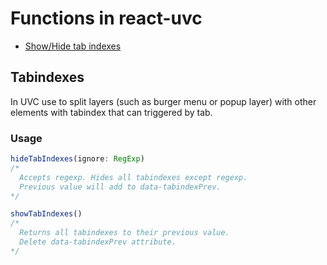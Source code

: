 # Functions in react-uvc

+ [Show/Hide tab indexes](#tabindexes)

## Tabindexes
In UVC use to split layers (such as burger menu or popup layer) with other elements with tabindex that can triggered by tab. 

### Usage
```ts
hideTabIndexes(ignore: RegExp)
/*
  Accepts regexp. Hides all tabindexes except regexp.
  Previous value will add to data-tabindexPrev.
*/

showTabIndexes()
/*
  Returns all tabindexes to their previous value.
  Delete data-tabindexPrev attribute.
*/
```